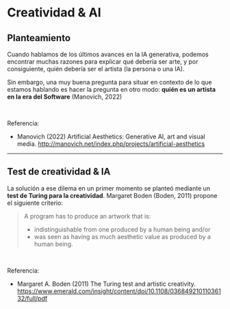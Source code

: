 # Creatividad & AI



## Planteamiento 


Cuando hablamos de los últimos avances en la IA generativa, podemos encontrar muchas razones para explicar qué debería ser arte, y por consiguiente, quién debería ser el artista
(la persona o una IA). 

Sin embargo, una muy buena pregunta para situar en contexto de lo que estamos hablando es hacer la pregunta en otro modo:  **quién es un artista en la era del Software** (Manovich, 2022)

<br> 

Referencia: 
* Manovich (2022) Artificial Aesthetics: Generative AI, art and visual media. http://manovich.net/index.php/projects/artificial-aesthetics 


---

## Test de creatividad  & IA  

La solución a ese dilema en un primer momento se planteó mediante un **test de Turing para la creatividad**. 
Margaret Boden (Boden, 2011) propone el siguiente criterio: 
 
> A program has to produce an artwork that is:
> * indistinguishable from one produced by a human being and/or
> * was seen as having as much aesthetic value as produced by a human being.

<br>

Referencia: 
* Margaret A. Boden (2011) The Turing test and artistic creativity. https://www.emerald.com/insight/content/doi/10.1108/03684921011036132/full/pdf

